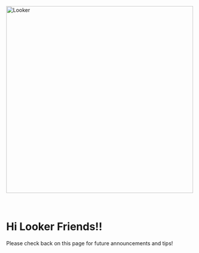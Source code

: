 <br/>
<br/>
<br/><img style="width:500px" alt="Looker" id="img-logo" src="https://wwwstatic-a.lookercdn.com/homepage/new_home/looker.svg" />

<br/>
<br/>
<br/>

# Hi Looker Friends!!

Please check back on this page for future announcements and tips!
